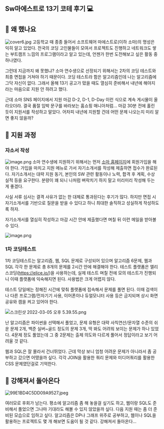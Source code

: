 ## Sw마에스트로 13기 코테 후기 💻

## 👀 왜 했나요

![cover6.jpg](https://cdn.hashnode.com/res/hashnode/image/upload/v1646464268807/rc2t1ecyO.jpg)
고등학교 때 종종 들어서 소프트웨어 마에스트로(이하 소마)의 명성은 익히 알고 있었다. 전국의 코딩 고인물들이 모여서 프로젝트도 진행하고 네트워크도 쌓는 부트캠프 느낌의 프로그램이라고 알고 있는데, 언젠가 한번 도전해보고 싶은 활동 중 하나였다.

그런데 지금까지 왜 못했냐? 소마 연수생으로 선정되기 위해서는 2차의 코딩 테스트와 최종 면접을 거쳐야 하기 때문이다. 코딩 테스트라 함은 알고리즘인데 나는 알고리즘에 그닥 자신이 없다. 그래서 올해 13기 공고가 떴을 때도 열심히 준비해서 내년에 해야지 라는 마음으로 지원 안 하려고 했다.

근데 소마 SNS 페이지에서 지원 마감 D-2, D-1, D-Day 이런 식으로 계속 게시물이 올라오더라. 결국 품절 임박 문구를 바라보는 홈쇼핑 매니아처럼... 마감 30분 전에 홀린 듯이 지원서를 작성하고 말았다. 어차피 내년에 지원할 건데 어떤 문제 나오는지 미리 알면 좋지 않을까?

## 🚌 지원 과정
### 자소서 작성

![image.png](https://cdn.hashnode.com/res/hashnode/image/upload/v1646630359638/JMSrqEUDv.png)
소마 연수생에 지원하기 위해서는 먼저 [소마 홈페이지](https://www.swmaestro.org/)에 회원가입을 해야 한다. 가입을 마치고 지원 메뉴로 가서 자기소개서를 작성해 제출하면 접수가 완료된다. 자기소개서는 대략 지원 동기, 본인의 SW 관련 활동이나 노력, 합격 후 계획, 수상 실적 등을 요구한다. 분량이 꽤 되니 나처럼 벼락치기 하지 말고 미리미리 작성해 두는 게 좋겠다.

사실 서류 심사는 결격 사유가 없는 한 대체로 통과된다는 후기가 많다. 하지만 면접 시 자기소개서를 기반으로 질문을 받을 수 있다고 하니 최대한 솔직하고 성실하게 작성하도록 하자.

자기소개서를 열심히 작성하고 마감 시간 안에 제출했다면 며칠 뒤 이런 메일을 받아볼 수 있다.

![image.png](https://cdn.hashnode.com/res/hashnode/image/upload/v1646630515250/Lz63Tyh1W.png)

### 1차 코딩테스트
1차 코딩테스트는 알고리즘, 웹, SQL 문제로 구성되어 있으며 알고리즘 6문제, 웹과 SQL 각각 한 문제로 총 8개의 문제를 2시간 안에 해결해야 한다. 테스트 플랫폼은 엘리스코딩(https://elice.io/)을 사용하는데, 실제 테스트 며칠 전에 모의 테스트가 진행되니 이때 플랫폼에 익숙해지면 된다. 사용법은 크게 어렵지 않다.

테스트 당일에는 정해진 시간에 맞춰 플랫폼에 접속해서 문제를 풀면 된다. 이때 검색이나 다른 프로그램/전자기기 사용, 이어폰이나 듀얼모니터 사용 등은 금지되며 상시 화면 공유와 캠을 켜고 있어야 한다. 

![스크린샷 2022-03-05 오후 5.39.55.png](https://cdn.hashnode.com/res/hashnode/image/upload/v1646737120134/FpYy8OLiH.png)

난 알고리즘은 파이썬을 선택해서 풀었고, 문제 유형은 대략 사칙연산/문자열 수준의 쉬운 문제 2개, 백준 실버~골드 정도의 문제 3개, 딱 봐도 어려워 보이는 문제가 하나 있었다. 4문제 정도 풀었는데 그 중 2문제는 출제 의도와 다르게 풀어서 정답이라고 보기 어려울 것 같다.

웹과 SQL은 잘 몰라서 건너뛰었다. 근데 막상 보니 엄청 어려운 문제가 아니라서 좀 공부하고 갔으면 어땠을까 싶다. 각각 JOIN을 활용한 쿼리 문제와 미디어쿼리를 활용한 CSS 문제였던걸로 기억한다.

## 💪 강해져서 돌아온다

![99E1BD4C5DD09A9527.jpeg](https://cdn.hashnode.com/res/hashnode/image/upload/v1646738867440/_SuHJcHmy.jpeg)

여러모로 후회가 남는다. 평소에 알고리즘 좀 해 놓을걸 싶기도 하고, 웹이랑 SQL도 준비해서 풀었으면 그나마 기대라도 해볼 수 있지 않았을까 싶다. 다음 지원 때는 좀 더 준비된 모습으로 임하고 싶다. 알고리즘은 DP나 그래프 위주로 공부하고, 웹이나 SQL을 활용하는 프로젝트도 몇 개 해보면 도움이 될 것 같다. 강해져서 돌아온다...
